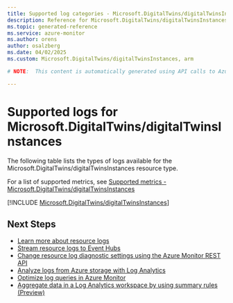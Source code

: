 ```yaml
---
title: Supported log categories - Microsoft.DigitalTwins/digitalTwinsInstances
description: Reference for Microsoft.DigitalTwins/digitalTwinsInstances in Azure Monitor Logs.
ms.topic: generated-reference
ms.service: azure-monitor
ms.author: orens
author: osalzberg
ms.date: 04/02/2025
ms.custom: Microsoft.DigitalTwins/digitalTwinsInstances, arm

# NOTE:  This content is automatically generated using API calls to Azure. Any edits made on these files will be overwritten in the next run of the script. 

---
```





# Supported logs for Microsoft.DigitalTwins/digitalTwinsInstances  
The following table lists the types of logs available for the Microsoft.DigitalTwins/digitalTwinsInstances resource type.
  
  
  
For a list of supported metrics, see [Supported metrics - Microsoft.DigitalTwins/digitalTwinsInstances](../supported-metrics/microsoft-digitaltwins-digitaltwinsinstances-metrics.md)  
  

  
[!INCLUDE [Microsoft.DigitalTwins/digitalTwinsInstances](~/reusable-content/ce-skilling/azure/includes/azure-monitor/reference/logs/microsoft-digitaltwins-digitaltwinsinstances-logs-include.md)]  
  

## Next Steps

* [Learn more about resource logs](/azure/azure-monitor/essentials/platform-logs-overview)
* [Stream resource logs to Event Hubs](/azure/azure-monitor/essentials/resource-logs#send-to-azure-event-hubs)
* [Change resource log diagnostic settings using the Azure Monitor REST API](/rest/api/monitor/diagnosticsettings)
* [Analyze logs from Azure storage with Log Analytics](/azure/azure-monitor/essentials/resource-logs#send-to-log-analytics-workspace)
* [Optimize log queries in Azure Monitor](/azure/azure-monitor/logs/query-optimization)
* [Aggregate data in a Log Analytics workspace by using summary rules (Preview)](/azure/azure-monitor/logs/summary-rules)